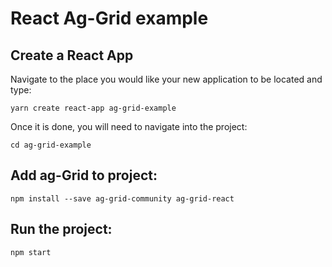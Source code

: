 # React Ag-Grid example

## Create a React App

Navigate to the place you would like your new application to be located and type:

`yarn create react-app ag-grid-example`

Once it is done, you will need to navigate into the project:

`cd ag-grid-example`

## Add ag-Grid to project:

`npm install --save ag-grid-community ag-grid-react`

## Run the project:

`npm start`
